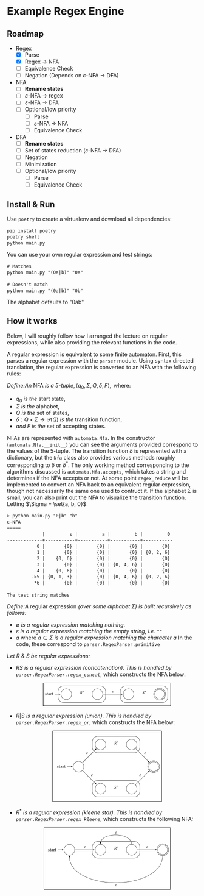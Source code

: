 # Example Regex Engine

## Roadmap

* Regex
  - [X] Parse
  - [X] Regex $\rightarrow$ NFA
  - [ ] Equivalence Check
  - [ ] Negation (Depends on $\varepsilon$-NFA $\rightarrow$ DFA)
* NFA
  - [ ] **Rename states**
  - [ ] $\varepsilon$-NFA $\rightarrow$ regex
  - [ ] $\varepsilon$-NFA $\rightarrow$ DFA
  - [ ] Optional/low priority
    + [ ] Parse
    + [ ] $\varepsilon$-NFA $\rightarrow$ NFA
    + [ ] Equivalence Check
* DFA
  - [ ] **Rename states**
  - [ ] Set of states reduction ($\varepsilon$-NFA $\rightarrow$ DFA)
  - [ ] Negation
  - [ ] Minimization
  - [ ] Optional/low priority
    + [ ] Parse
    + [ ] Equivalence Check

## Install & Run

Use `poetry` to create a virtualenv and download all dependencies:

```
pip install poetry
poetry shell
python main.py
```

You can use your own regular expression and test strings:
```
# Matches
python main.py "(0a|b)" "0a"

# Doesn't match
python main.py "(0a|b)" "0b"
```

The alphabet defaults to "0ab"

## How it works

Below, I will roughly follow how I arranged the lecture on regular
expressions, while also providing the relevant functions in the code.

A regular expression is equivalent to some finite automaton. First,
this parses a regular expression with the `parser` module. Using
syntax directed translation, the regular expression is converted to an
NFA with the following rules:

$\pmb{\textit{Define:}} \textit{An } \text{NFA} \textit{ is a 5-tuple}, \left< q_0, \Sigma, Q, \delta, F\right>, \text{ where:}$

* $\mathit q_0$ *is the* start state,
* $\mathit \Sigma$ *is the* alphabet,
* $\mathit Q$ *is the* set of states,
* $\mathit \delta: Q \times \Sigma \rightarrow \mathcal{P}(Q)$ *is the* transition function,
* *and* $\mathit F$ *is the* set of accepting states.

NFAs are represented with `automata.Nfa`. In the constructor
(`automata.Nfa.__init__`) you can see the arguments provided
correspond to the values of the 5-tuple. The transition function
$\delta$ is represented with a dictionary, but the `Nfa` class also
provides various methods roughly corresponding to $\delta$ or
$\delta^*$. The only working method corresponding to the algorithms
discussed is `automata.Nfa.accepts`, which takes a string and
determines if the NFA accepts or not. At some point `regex_reduce`
will be implemented to convert an NFA back to an equivalent regular expression,
though not necessarily the same one used to contruct it. If the
alphabet $\Sigma$ is small, you can also print out the NFA to
visualize the transition function. Letting $\Sigma = \set{a, b,
0}$:

```
> python main.py "0|b" "b"
ε-NFA
=====
             |         ε |         a |         b |         0
-------------+-----------+-----------+-----------+-----------
           0 |       {0} |       {0} |       {0} |       {0}
           1 |       {0} |       {0} |       {0} | {0, 2, 6}
           2 |    {0, 6} |       {0} |       {0} |       {0}
           3 |       {0} |       {0} | {0, 4, 6} |       {0}
           4 |    {0, 6} |       {0} |       {0} |       {0}
         ->5 | {0, 1, 3} |       {0} | {0, 4, 6} | {0, 2, 6}
          *6 |       {0} |       {0} |       {0} |       {0}

The test string matches
```

$\pmb{\textit{Define:}} \textit{A} \text{ regular expression
}\textit{(over some alphabet } \Sigma\textit{) is built recursively
as follows:}$
  * $\mathit \emptyset$ *is a regular expression matching nothing*.
  * $\mathit \varepsilon$ *is a regular expression matching the empty string,
    i.e.* `""`
  * $\mathit a$ where $\mathit a \in \Sigma$ *is a regular expression matching the
    character* $a$
In the code, these correspond to `parser.RegexParser.primitive`

*Let* $R$ & $S$ *be regular expressions:*
  * $RS$ *is a regular expression (concatenation). This is handled by
    `parser.RegexParser.regex_concat`*, which constructs the NFA below:
    <p align="center">
        <img src="https://raw.githubusercontent.com/qfjp/python_regex_engine/refs/heads/main/images/regex_nfa_concat_trans.png"/>
    </p>
  * $R|S$ *is a regular expression (union). This is handled by
    `parser.RegexParser.regex_or`*, which constructs the NFA below:
    <p align="center">
        <img src="https://raw.githubusercontent.com/qfjp/python_regex_engine/refs/heads/main/images/regex_nfa_union_trans.png"/>
    </p>
  * $R^*$ *is a regular expression (kleene star). This is handled by
    `parser.RegexParser.regex_kleene`*, which constructs the following
    NFA:
    <p align="center">
        <img src="https://raw.githubusercontent.com/qfjp/python_regex_engine/refs/heads/main/images/regex_nfa_kleene_trans.png"/>
    </p>
